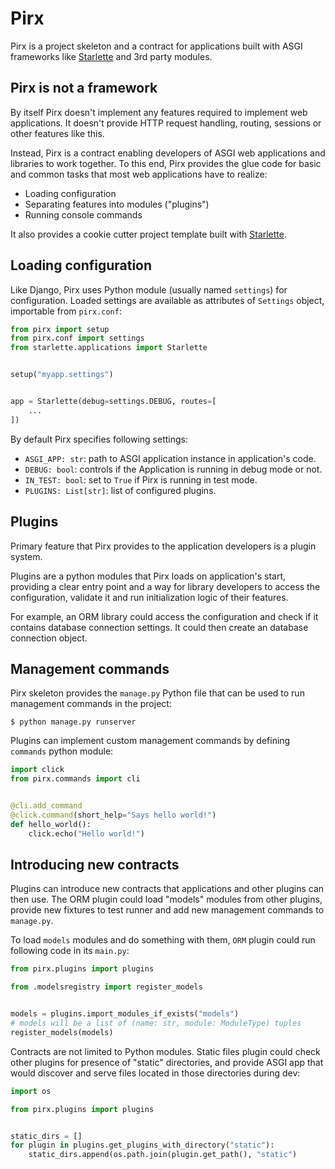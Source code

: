 # Pirx

Pirx is a project skeleton and a contract for applications built with ASGI frameworks like [Starlette](https://www.starlette.io/) and 3rd party modules.


## Pirx is not a framework

By itself Pirx doesn't implement any features required to implement web applications. It doesn't provide HTTP request handling, routing, sessions or other features like this.

Instead, Pirx is a contract enabling developers of ASGI web applications and libraries to work together. To this end, Pirx provides the glue code for basic and common tasks that most web applications have to realize:

- Loading configuration
- Separating features into modules ("plugins")
- Running console commands

It also provides a cookie cutter project template built with [Starlette](https://www.starlette.io/).


## Loading configuration

Like Django, Pirx uses Python module (usually named `settings`) for configuration. Loaded settings are available as attributes of `Settings` object, importable from `pirx.conf`:

```python
from pirx import setup
from pirx.conf import settings
from starlette.applications import Starlette


setup("myapp.settings")


app = Starlette(debug=settings.DEBUG, routes=[
    ...
])
```

By default Pirx specifies following settings:

- `ASGI_APP: str`: path to ASGI application instance in application's code.
- `DEBUG: bool`: controls if the Application is running in debug mode or not.
- `IN_TEST: bool`: set to `True` if Pirx is running in test mode.
- `PLUGINS: List[str]`: list of configured plugins.


## Plugins

Primary feature that Pirx provides to the application developers is a plugin system.

Plugins are a python modules that Pirx loads on application's start, providing a clear entry point and a way for library developers to access the configuration, validate it and run initialization logic of their features.

For example, an ORM library could access the configuration and check if it contains database connection settings. It could then create an database connection object.


## Management commands

Pirx skeleton provides the `manage.py` Python file that can be used to run management commands in the project:

```console
$ python manage.py runserver
```

Plugins can implement custom management commands by defining `commands` python module:

```python
import click
from pirx.commands import cli


@cli.add_command
@click.command(short_help="Says hello world!")
def hello_world():
    click.echo("Hello world!")
```


## Introducing new contracts

Plugins can introduce new contracts that applications and other plugins can then use. The ORM plugin could load "models" modules from other plugins, provide new fixtures to test runner and add new management commands to `manage.py`.

To load `models` modules and do something with them, `ORM` plugin could run following code in its `main.py`:

```python
from pirx.plugins import plugins

from .modelsregistry import register_models


models = plugins.import_modules_if_exists("models")
# models will be a list of (name: str, module: ModuleType) tuples
register_models(models)
```

Contracts are not limited to Python modules. Static files plugin could check other plugins for presence of "static" directories, and provide ASGI app that would discover and serve files located in those directories during dev:

```python
import os

from pirx.plugins import plugins


static_dirs = []
for plugin in plugins.get_plugins_with_directory("static"):
    static_dirs.append(os.path.join(plugin.get_path(), "static")
```
